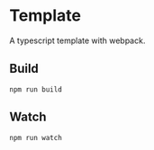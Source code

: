 # Template

A typescript template with webpack.

## Build

```
npm run build
```

## Watch

```
npm run watch
```

